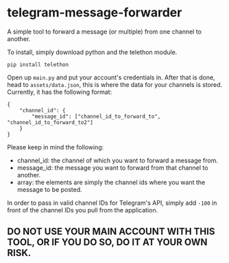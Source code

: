 # telegram-message-forwarder
A simple tool to forward a message (or multiple) from one channel to another.

To install, simply download python and the telethon module.
```
pip install telethon
```

Open up `main.py` and put your account's credentials in. After that is done, head to `assets/data.json`, this is where the data for your channels is stored. Currently, it has the following format:
```
{
    "channel_id": {
        "message_id": ["channel_id_to_forward_to", "channel_id_to_forward_to2"]
    }
}
```
Please keep in mind the following:
* channel_id: the channel of which you want to forward a message from.
* message_id: the message you want to forward from that channel to another.
* array: the elements are simply the channel ids where you want the message to be posted.

In order to pass in valid channel IDs for Telegram's API, simply add `-100` in front of the channel IDs you pull from the application.

## DO NOT USE YOUR MAIN ACCOUNT WITH THIS TOOL, OR IF YOU DO SO, DO IT AT YOUR OWN RISK.
